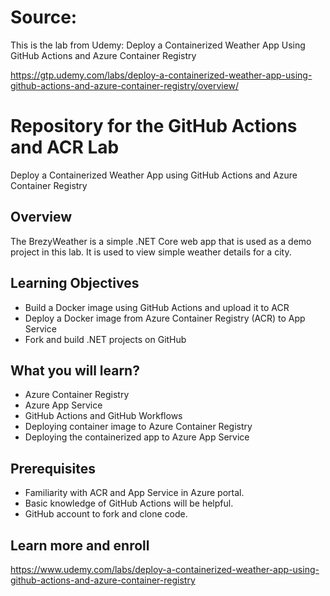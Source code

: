 # Source: 
This is the lab from Udemy: Deploy a Containerized Weather App Using GitHub Actions and Azure Container Registry

https://gtp.udemy.com/labs/deploy-a-containerized-weather-app-using-github-actions-and-azure-container-registry/overview/

# Repository for the GitHub Actions and ACR Lab
 
Deploy a Containerized Weather App using GitHub Actions and Azure Container Registry

## Overview
The BrezyWeather is a simple .NET Core web app that is used as a demo project in this lab. It is used to view simple weather details for a city. 

## Learning Objectives
- Build a Docker image using GitHub Actions and upload it to ACR
- Deploy a Docker image from Azure Container Registry (ACR) to App Service
- Fork and build .NET projects on GitHub

## What you will learn?
- Azure Container Registry 
- Azure App Service
- GitHub Actions and GitHub Workflows
- Deploying container image to Azure Container Registry
- Deploying the containerized app to Azure App Service 

## Prerequisites
- Familiarity with ACR and App Service in Azure portal.
- Basic knowledge of GitHub Actions will be helpful.
- GitHub account to fork and clone code.

## Learn more and enroll
https://www.udemy.com/labs/deploy-a-containerized-weather-app-using-github-actions-and-azure-container-registry
